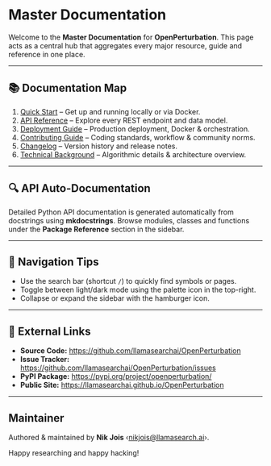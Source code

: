 # Master Documentation

Welcome to the **Master Documentation** for **OpenPerturbation**.  This page acts as a central hub that aggregates every major resource, guide and reference in one place.

---

## 📚 Documentation Map

1. [Quick Start](quick_start.md) – Get up and running locally or via Docker.
2. [API Reference](api_reference.md) – Explore every REST endpoint and data model.
3. [Deployment Guide](deployment.md) – Production deployment, Docker & orchestration.
4. [Contributing Guide](contributing.md) – Coding standards, workflow & community norms.
5. [Changelog](../CHANGELOG.md) – Version history and release notes.
6. [Technical Background](about.md) – Algorithmic details & architecture overview.

---

## 🔍 API Auto-Documentation
Detailed Python API documentation is generated automatically from docstrings using **mkdocstrings**.  Browse modules, classes and functions under the **Package Reference** section in the sidebar.

---

## 🧭 Navigation Tips
* Use the search bar (shortcut `/`) to quickly find symbols or pages.
* Toggle between light/dark mode using the palette icon in the top-right.
* Collapse or expand the sidebar with the hamburger icon.

---

## 📖 External Links
* **Source Code:** <https://github.com/llamasearchai/OpenPerturbation>
* **Issue Tracker:** <https://github.com/llamasearchai/OpenPerturbation/issues>
* **PyPI Package:** <https://pypi.org/project/openperturbation/>
* **Public Site:** <https://llamasearchai.github.io/OpenPerturbation>

---

## Maintainer
Authored & maintained by **Nik Jois** ‹nikjois@llamasearch.ai›.

Happy researching and happy hacking! 